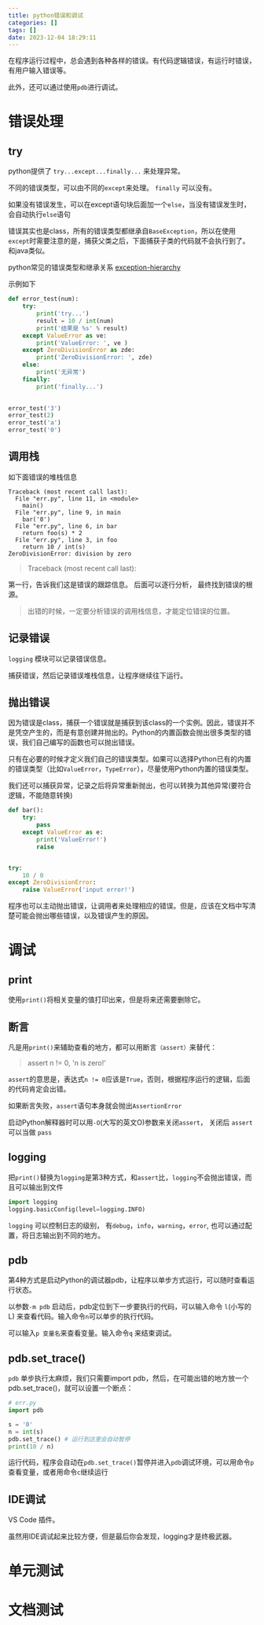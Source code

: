 ```yaml
---
title: python错误和调试
categories: []
tags: []
date: 2023-12-04 18:29:11
---
```


在程序运行过程中，总会遇到各种各样的错误。有代码逻辑错误，有运行时错误，有用户输入错误等。

此外，还可以通过使用`pdb`进行调试。

<!-- more -->


# 错误处理

## try

python提供了 `try...except...finally...` 来处理异常。

不同的错误类型，可以由不同的`except`来处理。 `finally` 可以没有。

如果没有错误发生，可以在except语句块后面加一个`else`，当没有错误发生时，会自动执行`else`语句

错误其实也是class，所有的错误类型都继承自`BaseException`，所以在使用`except`时需要注意的是，捕获父类之后，下面捕获子类的代码就不会执行到了。 和java类似。

python常见的错误类型和继承关系 [exception-hierarchy](https://docs.python.org/3/library/exceptions.html#exception-hierarchy)

示例如下

```python
def error_test(num):
    try:
        print('try...')
        result = 10 / int(num)
        print('结果是 %s' % result)
    except ValueError as ve:
        print('ValueError: ', ve )
    except ZeroDivisionError as zde:
        print('ZeroDivisionError: ', zde)
    else:
        print('无异常')
    finally:
        print('finally...')

    
error_test('3')
error_test(2)
error_test('a')
error_test('0')

```

## 调用栈

如下面错误的堆栈信息

```shell
Traceback (most recent call last):
  File "err.py", line 11, in <module>
    main()
  File "err.py", line 9, in main
    bar('0')
  File "err.py", line 6, in bar
    return foo(s) * 2
  File "err.py", line 3, in foo
    return 10 / int(s)
ZeroDivisionError: division by zero
```
> Traceback (most recent call last):

第一行，告诉我们这是错误的跟踪信息。 后面可以逐行分析， 最终找到错误的根源。

> 出错的时候，一定要分析错误的调用栈信息，才能定位错误的位置。

## 记录错误

`logging` 模块可以记录错误信息。

捕获错误，然后记录错误堆栈信息，让程序继续往下运行。

## 抛出错误

因为错误是class，捕获一个错误就是捕获到该class的一个实例。因此，错误并不是凭空产生的，而是有意创建并抛出的。Python的内置函数会抛出很多类型的错误，我们自己编写的函数也可以抛出错误。


只有在必要的时候才定义我们自己的错误类型。如果可以选择Python已有的内置的错误类型（比如`ValueError`，`TypeError`），尽量使用Python内置的错误类型。

我们还可以捕获异常，记录之后将异常重新抛出，也可以转换为其他异常(要符合逻辑，不能随意转换)

```python
def bar():
    try:
        pass
    except ValueError as e:
        print('ValueError!')
        raise


try:
    10 / 0
except ZeroDivisionError:
    raise ValueError('input error!')
```


程序也可以主动抛出错误，让调用者来处理相应的错误。但是，应该在文档中写清楚可能会抛出哪些错误，以及错误产生的原因。

# 调试

## print

使用`print()`将相关变量的值打印出来，但是将来还需要删除它。

## 断言

凡是用`print()`来辅助查看的地方，都可以用断言`（assert）`来替代：

> assert n != 0, 'n is zero!'

`assert`的意思是，表达式`n != 0`应该是`True`，否则，根据程序运行的逻辑，后面的代码肯定会出错。

如果断言失败，`assert`语句本身就会抛出`AssertionError`

启动Python解释器时可以用`-O`(大写的英文O)参数来关闭`assert`， 关闭后 `assert` 可以当做 `pass`

## logging

把`print()`替换为`logging`是第3种方式，和`assert`比，`logging`不会抛出错误，而且可以输出到文件

```python
import logging
logging.basicConfig(level=logging.INFO)
```

`logging` 可以控制日志的级别， 有`debug`，`info`，`warning`，`error`, 也可以通过配置，将日志输出到不同的地方。

## pdb

第4种方式是启动Python的调试器pdb，让程序以单步方式运行，可以随时查看运行状态。

以参数`-m pdb` 启动后，pdb定位到下一步要执行的代码，可以输入命令 `l`(小写的L) 来查看代码。输入命令`n`可以单步的执行代码。

可以输入`p 变量名`来查看变量。输入命令`q` 来结束调试。

## pdb.set_trace()

`pdb` 单步执行太麻烦，我们只需要import pdb，然后，在可能出错的地方放一个pdb.set_trace()，就可以设置一个断点：

```python
# err.py
import pdb

s = '0'
n = int(s)
pdb.set_trace() # 运行到这里会自动暂停
print(10 / n)
```
运行代码，程序会自动在`pdb.set_trace()`暂停并进入`pdb`调试环境，可以用命令`p`查看变量，或者用命令`c`继续运行

## IDE调试

VS Code 插件。

虽然用IDE调试起来比较方便，但是最后你会发现，logging才是终极武器。

# 单元测试


# 文档测试

